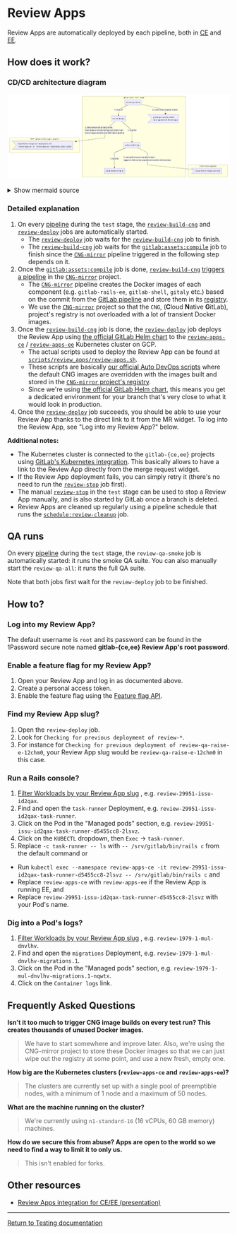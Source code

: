 # Review Apps

Review Apps are automatically deployed by each pipeline, both in
[CE](https://gitlab.com/gitlab-org/gitlab-ce/merge_requests/22010) and
[EE](https://gitlab.com/gitlab-org/gitlab-ee/merge_requests/6665).

## How does it work?

### CD/CD architecture diagram

![Review Apps CI/CD architecture](img/review_apps_cicd_architecture.png)

<details>
<summary>Show mermaid source</summary>
<pre>
graph TD
    B1 -.->|2. once gitlab:assets:compile is done,<br />triggers a CNG-mirror pipeline and wait for it to be done| A2
    C1 -.->|2. once review-build-cng is done,<br />Helm deploys the Review App using the Cloud<br/>Native images built by the CNG-mirror pipeline| A3

subgraph gitlab-ce/ee `test` stage
    A1[gitlab:assets:compile]
    B1[review-build-cng] -->|1. wait for| A1
    C1[review-deploy] -->|1. wait for| B1
    D1[review-qa-smoke] -->|1. wait for| C1
    D1[review-qa-smoke] -.->|2. once review-deploy is done| E1>gitlab-qa runs the smoke<br/>suite against the Review App]
    end

subgraph CNG-mirror pipeline
    A2>Cloud Native images are built];
    end

subgraph GCP `gitlab-review-apps` project
    A3>"Cloud Native images are deployed to the<br />`review-apps-ce` or `review-apps-ee` Kubernetes (GKE) cluster"];
    end
</pre>
</details>

### Detailed explanation

1. On every [pipeline][gitlab-pipeline] during the `test` stage, the
  [`review-build-cng`][review-build-cng] and
  [`review-deploy`][review-deploy] jobs are automatically started.
    - The [`review-deploy`][review-deploy] job waits for the
      [`review-build-cng`][review-build-cng] job to finish.
    - The [`review-build-cng`][review-build-cng] job waits for the
      [`gitlab:assets:compile`][gitlab:assets:compile] job to finish since the
      [`CNG-mirror`][cng-mirror] pipeline triggered in the following step depends on it.
1. Once the [`gitlab:assets:compile`][gitlab:assets:compile] job is done,
  [`review-build-cng`][review-build-cng] [triggers a pipeline][cng-pipeline]
  in the [`CNG-mirror`][cng-mirror] project.
    - The [`CNG-mirror`][cng-pipeline] pipeline creates the Docker images of
      each component (e.g. `gitlab-rails-ee`, `gitlab-shell`, `gitaly` etc.)
      based on the commit from the [GitLab pipeline][gitlab-pipeline] and store
      them in its [registry][cng-mirror-registry].
    - We use the [`CNG-mirror`][cng-mirror] project so that the `CNG`, (**C**loud
      **N**ative **G**itLab), project's registry is not overloaded with a
      lot of transient Docker images.
1. Once the [`review-build-cng`][review-build-cng] job is done, the
  [`review-deploy`][review-deploy] job deploys the Review App using
  [the official GitLab Helm chart][helm-chart] to the
  [`review-apps-ce`][review-apps-ce] / [`review-apps-ee`][review-apps-ee]
  Kubernetes cluster on GCP.
    - The actual scripts used to deploy the Review App can be found at
      [`scripts/review_apps/review-apps.sh`][review-apps.sh].
    - These scripts are basically
      [our official Auto DevOps scripts][Auto-DevOps.gitlab-ci.yml] where the
      default CNG images are overridden with the images built and stored in the
      [`CNG-mirror` project's registry][cng-mirror-registry].
    - Since we're using [the official GitLab Helm chart][helm-chart], this means
      you get a dedicated environment for your branch that's very close to what
      it would look in production.
1. Once the [`review-deploy`][review-deploy] job succeeds, you should be able to
  use your Review App thanks to the direct link to it from the MR widget. To log
  into the Review App, see "Log into my Review App?" below.

**Additional notes:**

- The Kubernetes cluster is connected to the `gitlab-{ce,ee}` projects using
  [GitLab's Kubernetes integration][gitlab-k8s-integration]. This basically
  allows to have a link to the Review App directly from the merge request
  widget.
- If the Review App deployment fails, you can simply retry it (there's no need
  to run the [`review-stop`][gitlab-ci-yml] job first).
- The manual [`review-stop`][gitlab-ci-yml] in the `test` stage can be used to
  stop a Review App manually, and is also started by GitLab once a branch is
  deleted.
- Review Apps are cleaned up regularly using a pipeline schedule that runs
  the [`schedule:review-cleanup`][gitlab-ci-yml] job.

## QA runs

On every [pipeline][gitlab-pipeline] during the `test` stage, the
`review-qa-smoke` job is automatically started: it runs the smoke QA suite.
You can also manually start the `review-qa-all`: it runs the full QA suite.

Note that both jobs first wait for the `review-deploy` job to be finished.

## How to?

### Log into my Review App?

The default username is `root` and its password can be found in the 1Password
secure note named **gitlab-{ce,ee} Review App's root password**.

### Enable a feature flag for my Review App?

1. Open your Review App and log in as documented above.
1. Create a personal access token.
1. Enable the feature flag using the [Feature flag API](../../api/features.md).

### Find my Review App slug?

1. Open the `review-deploy` job.
1. Look for `Checking for previous deployment of review-*`.
1. For instance for `Checking for previous deployment of review-qa-raise-e-12chm0`,
  your Review App slug would be `review-qa-raise-e-12chm0` in this case.

### Run a Rails console?

1. [Filter Workloads by your Review App slug](https://console.cloud.google.com/kubernetes/workload?project=gitlab-review-apps)
  , e.g. `review-29951-issu-id2qax`.
1. Find and open the `task-runner` Deployment, e.g. `review-29951-issu-id2qax-task-runner`.
1. Click on the Pod in the "Managed pods" section, e.g. `review-29951-issu-id2qax-task-runner-d5455cc8-2lsvz`.
1. Click on the `KUBECTL` dropdown, then `Exec` -> `task-runner`.
1. Replace `-c task-runner -- ls` with `-- /srv/gitlab/bin/rails c` from the
  default command or
  - Run `kubectl exec --namespace review-apps-ce -it review-29951-issu-id2qax-task-runner-d5455cc8-2lsvz -- /srv/gitlab/bin/rails c`
    and
  - Replace `review-apps-ce` with `review-apps-ee` if the Review App
    is running EE, and
  - Replace `review-29951-issu-id2qax-task-runner-d5455cc8-2lsvz`
    with your Pod's name.

### Dig into a Pod's logs?

1. [Filter Workloads by your Review App slug](https://console.cloud.google.com/kubernetes/workload?project=gitlab-review-apps)
  , e.g. `review-1979-1-mul-dnvlhv`.
1. Find and open the `migrations` Deployment, e.g.
  `review-1979-1-mul-dnvlhv-migrations.1`.
1. Click on the Pod in the "Managed pods" section, e.g.
  `review-1979-1-mul-dnvlhv-migrations.1-nqwtx`.
1. Click on the `Container logs` link.

## Frequently Asked Questions

**Isn't it too much to trigger CNG image builds on every test run? This creates
thousands of unused Docker images.**

  > We have to start somewhere and improve later. Also, we're using the
  CNG-mirror project to store these Docker images so that we can just wipe out
  the registry at some point, and use a new fresh, empty one.

**How big are the Kubernetes clusters (`review-apps-ce` and `review-apps-ee`)?**

  > The clusters are currently set up with a single pool of preemptible nodes,
  with a minimum of 1 node and a maximum of 50 nodes.

**What are the machine running on the cluster?**

  > We're currently using `n1-standard-16` (16 vCPUs, 60 GB memory) machines.

**How do we secure this from abuse? Apps are open to the world so we need to
find a way to limit it to only us.**

  > This isn't enabled for forks.

## Other resources

* [Review Apps integration for CE/EE (presentation)](https://docs.google.com/presentation/d/1QPLr6FO4LduROU8pQIPkX1yfGvD13GEJIBOenqoKxR8/edit?usp=sharing)

[charts-1068]: https://gitlab.com/charts/gitlab/issues/1068
[gitlab-pipeline]: https://gitlab.com/gitlab-org/gitlab-ce/pipelines/44362587
[gitlab:assets:compile]: https://gitlab.com/gitlab-org/gitlab-ce/-/jobs/149511610
[review-build-cng]: https://gitlab.com/gitlab-org/gitlab-ce/-/jobs/149511623
[review-deploy]: https://gitlab.com/gitlab-org/gitlab-ce/-/jobs/149511624
[cng-mirror]: https://gitlab.com/gitlab-org/build/CNG-mirror
[cng-pipeline]: https://gitlab.com/gitlab-org/build/CNG-mirror/pipelines/44364657
[cng-mirror-registry]: https://gitlab.com/gitlab-org/build/CNG-mirror/container_registry
[helm-chart]: https://gitlab.com/charts/gitlab/
[review-apps-ce]: https://console.cloud.google.com/kubernetes/clusters/details/us-central1-a/review-apps-ce?project=gitlab-review-apps
[review-apps-ee]: https://console.cloud.google.com/kubernetes/clusters/details/us-central1-b/review-apps-ee?project=gitlab-review-apps
[review-apps.sh]: https://gitlab.com/gitlab-org/gitlab-ee/blob/master/scripts/review_apps/review-apps.sh
[automated_cleanup.rb]: https://gitlab.com/gitlab-org/gitlab-ee/blob/master/scripts/review_apps/automated_cleanup.rb
[Auto-DevOps.gitlab-ci.yml]: https://gitlab.com/gitlab-org/gitlab-ce/blob/master/lib/gitlab/ci/templates/Auto-DevOps.gitlab-ci.yml
[gitlab-ci-yml]: https://gitlab.com/gitlab-org/gitlab-ce/blob/master/.gitlab-ci.yml
[gitlab-k8s-integration]: https://docs.gitlab.com/ee/user/project/clusters/index.html
[password-bug]: https://gitlab.com/gitlab-org/gitlab-ce/issues/53621

---

[Return to Testing documentation](index.md)
